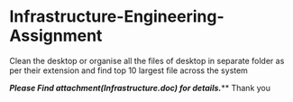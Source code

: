 # Infrastructure-Engineering-Assignment
Clean the desktop or organise all the files of desktop in separate folder as per their extension and find top 10 largest file across the system




***********Please Find attachment(Infrastructure.doc) for details.*************
Thank you
